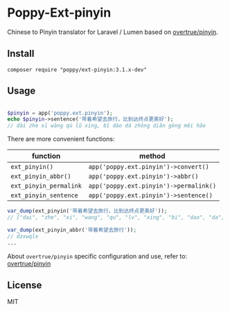 # Poppy-Ext-pinyin

Chinese to Pinyin translator for Laravel / Lumen based on [overtrue/pinyin](https://github.com/overtrue/pinyin).

## Install

```shell
composer require "poppy/ext-pinyin:3.1.x-dev"
```

## Usage


```php

$pinyin = app('poppy.ext.pinyin');
echo $pinyin->sentence('带着希望去旅行，比到达终点更美好');
// dài zhe xī wàng qù lǔ xíng, bǐ dào dá zhōng diǎn gèng měi hǎo
```

There are more convenient functions:

|  function      | method                                                |
| -------------  | --------------------------------------------------- |
| `ext_pinyin()`     | `app('poppy.ext.pinyin')->convert()`                              |
| `ext_pinyin_abbr()`     | `app('poppy.ext.pinyin')->abbr()`                                        |
| `ext_pinyin_permalink` | `app('poppy.ext.pinyin')->permalink()`                         |
| `ext_pinyin_sentence` | `app('poppy.ext.pinyin')->sentence()`                         |

```php
var_dump(ext_pinyin('带着希望去旅行，比到达终点更美好'));
// ["dai", "zhe", "xi", "wang", "qu", "lv", "xing", "bi", "dao", "da", "zhong", "dian", "geng", "mei", "hao"]

var_dump(ext_pinyin_abbr('带着希望去旅行'));
// dzxwqlx
...
```


About `overtrue/pinyin` specific configuration and use, refer to: [overtrue/pinyin](https://github.com/overtrue/pinyin)

## License

MIT
